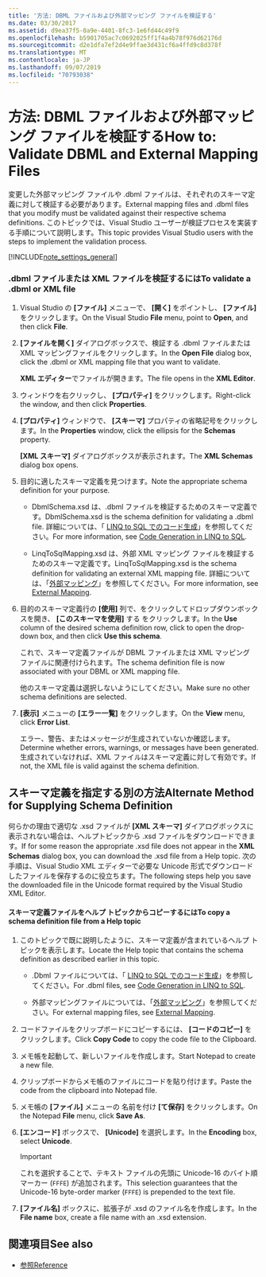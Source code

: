 ```yaml
---
title: '方法: DBML ファイルおよび外部マッピング ファイルを検証する'
ms.date: 03/30/2017
ms.assetid: d9ea37f5-0a9e-4401-8fc3-1e6fd44c49f9
ms.openlocfilehash: b5901705ac7c0692025ff1f4a4b78f976d62176d
ms.sourcegitcommit: d2e1dfa7ef2d4e9ffae3d431cf6a4ffd9c8d378f
ms.translationtype: MT
ms.contentlocale: ja-JP
ms.lasthandoff: 09/07/2019
ms.locfileid: "70793038"
---
```

# <a name="how-to-validate-dbml-and-external-mapping-files"></a><span data-ttu-id="2a9b4-102">方法: DBML ファイルおよび外部マッピング ファイルを検証する</span><span class="sxs-lookup"><span data-stu-id="2a9b4-102">How to: Validate DBML and External Mapping Files</span></span>

<span data-ttu-id="2a9b4-103">変更した外部マッピング ファイルや .dbml ファイルは、それぞれのスキーマ定義に対して検証する必要があります。</span><span class="sxs-lookup"><span data-stu-id="2a9b4-103">External mapping files and .dbml files that you modify must be validated against their respective schema definitions.</span></span> <span data-ttu-id="2a9b4-104">このトピックでは、Visual Studio ユーザーが検証プロセスを実装する手順について説明します。</span><span class="sxs-lookup"><span data-stu-id="2a9b4-104">This topic provides Visual Studio users with the steps to implement the validation process.</span></span>

[!INCLUDE[note_settings_general](../../../../../../includes/note-settings-general-md.md)]

### <a name="to-validate-a-dbml-or-xml-file"></a><span data-ttu-id="2a9b4-105">.dbml ファイルまたは XML ファイルを検証するには</span><span class="sxs-lookup"><span data-stu-id="2a9b4-105">To validate a .dbml or XML file</span></span>

1. <span data-ttu-id="2a9b4-106">Visual Studio の **[ファイル]** メニューで、 **[開く]** をポイントし、 **[ファイル]** をクリックします。</span><span class="sxs-lookup"><span data-stu-id="2a9b4-106">On the Visual Studio **File** menu, point to **Open**, and then click **File**.</span></span>

2. <span data-ttu-id="2a9b4-107">**[ファイルを開く]** ダイアログボックスで、検証する .dbml ファイルまたは XML マッピングファイルをクリックします。</span><span class="sxs-lookup"><span data-stu-id="2a9b4-107">In the **Open File** dialog box, click the .dbml or XML mapping file that you want to validate.</span></span>

    <span data-ttu-id="2a9b4-108">**XML エディター**でファイルが開きます。</span><span class="sxs-lookup"><span data-stu-id="2a9b4-108">The file opens in the **XML Editor**.</span></span>

3. <span data-ttu-id="2a9b4-109">ウィンドウを右クリックし、 **[プロパティ]** をクリックします。</span><span class="sxs-lookup"><span data-stu-id="2a9b4-109">Right-click the window, and then click **Properties**.</span></span>

4. <span data-ttu-id="2a9b4-110">**[プロパティ]** ウィンドウで、 **[スキーマ]** プロパティの省略記号をクリックします。</span><span class="sxs-lookup"><span data-stu-id="2a9b4-110">In the **Properties** window, click the ellipsis for the **Schemas** property.</span></span>

    <span data-ttu-id="2a9b4-111">**[XML スキーマ]** ダイアログボックスが表示されます。</span><span class="sxs-lookup"><span data-stu-id="2a9b4-111">The **XML Schemas** dialog box opens.</span></span>

5. <span data-ttu-id="2a9b4-112">目的に適したスキーマ定義を見つけます。</span><span class="sxs-lookup"><span data-stu-id="2a9b4-112">Note the appropriate schema definition for your purpose.</span></span>

    - <span data-ttu-id="2a9b4-113">DbmlSchema.xsd は、.dbml ファイルを検証するためのスキーマ定義です。</span><span class="sxs-lookup"><span data-stu-id="2a9b4-113">DbmlSchema.xsd is the schema definition for validating a .dbml file.</span></span> <span data-ttu-id="2a9b4-114">詳細については、「 [LINQ to SQL でのコード生成](code-generation-in-linq-to-sql.md)」を参照してください。</span><span class="sxs-lookup"><span data-stu-id="2a9b4-114">For more information, see [Code Generation in LINQ to SQL](code-generation-in-linq-to-sql.md).</span></span>

    - <span data-ttu-id="2a9b4-115">LinqToSqlMapping.xsd は、外部 XML マッピング ファイルを検証するためのスキーマ定義です。</span><span class="sxs-lookup"><span data-stu-id="2a9b4-115">LinqToSqlMapping.xsd is the schema definition for validating an external XML mapping file.</span></span> <span data-ttu-id="2a9b4-116">詳細については、「[外部マッピング](external-mapping.md)」を参照してください。</span><span class="sxs-lookup"><span data-stu-id="2a9b4-116">For more information, see [External Mapping](external-mapping.md).</span></span>

6. <span data-ttu-id="2a9b4-117">目的のスキーマ定義行の **[使用]** 列で、をクリックしてドロップダウンボックスを開き、 **[このスキーマを使用]** する をクリックします。</span><span class="sxs-lookup"><span data-stu-id="2a9b4-117">In the **Use** column of the desired schema definition row, click to open the drop-down box, and then click **Use this schema**.</span></span>

    <span data-ttu-id="2a9b4-118">これで、スキーマ定義ファイルが DBML ファイルまたは XML マッピング ファイルに関連付けられます。</span><span class="sxs-lookup"><span data-stu-id="2a9b4-118">The schema definition file is now associated with your DBML or XML mapping file.</span></span>

    <span data-ttu-id="2a9b4-119">他のスキーマ定義は選択しないようにしてください。</span><span class="sxs-lookup"><span data-stu-id="2a9b4-119">Make sure no other schema definitions are selected.</span></span>

7. <span data-ttu-id="2a9b4-120">**[表示]** メニューの **[エラー一覧]** をクリックします。</span><span class="sxs-lookup"><span data-stu-id="2a9b4-120">On the **View** menu, click **Error List**.</span></span>

    <span data-ttu-id="2a9b4-121">エラー、警告、またはメッセージが生成されていないか確認します。</span><span class="sxs-lookup"><span data-stu-id="2a9b4-121">Determine whether errors, warnings, or messages have been generated.</span></span> <span data-ttu-id="2a9b4-122">生成されていなければ、XML ファイルはスキーマ定義に対して有効です。</span><span class="sxs-lookup"><span data-stu-id="2a9b4-122">If not, the XML file is valid against the schema definition.</span></span>

## <a name="alternate-method-for-supplying-schema-definition"></a><span data-ttu-id="2a9b4-123">スキーマ定義を指定する別の方法</span><span class="sxs-lookup"><span data-stu-id="2a9b4-123">Alternate Method for Supplying Schema Definition</span></span>

<span data-ttu-id="2a9b4-124">何らかの理由で適切な .xsd ファイルが **[XML スキーマ]** ダイアログボックスに表示されない場合は、ヘルプトピックから .xsd ファイルをダウンロードできます。</span><span class="sxs-lookup"><span data-stu-id="2a9b4-124">If for some reason the appropriate .xsd file does not appear in the **XML Schemas** dialog box, you can download the .xsd file from a Help topic.</span></span> <span data-ttu-id="2a9b4-125">次の手順は、Visual Studio XML エディターで必要な Unicode 形式でダウンロードしたファイルを保存するのに役立ちます。</span><span class="sxs-lookup"><span data-stu-id="2a9b4-125">The following steps help you save the downloaded file in the Unicode format required by the Visual Studio XML Editor.</span></span>

#### <a name="to-copy-a-schema-definition-file-from-a-help-topic"></a><span data-ttu-id="2a9b4-126">スキーマ定義ファイルをヘルプ トピックからコピーするには</span><span class="sxs-lookup"><span data-stu-id="2a9b4-126">To copy a schema definition file from a Help topic</span></span>

1. <span data-ttu-id="2a9b4-127">このトピックで既に説明したように、スキーマ定義が含まれているヘルプ トピックを表示します。</span><span class="sxs-lookup"><span data-stu-id="2a9b4-127">Locate the Help topic that contains the schema definition as described earlier in this topic.</span></span>

    - <span data-ttu-id="2a9b4-128">.Dbml ファイルについては、「 [LINQ to SQL でのコード生成](code-generation-in-linq-to-sql.md)」を参照してください。</span><span class="sxs-lookup"><span data-stu-id="2a9b4-128">For .dbml files, see [Code Generation in LINQ to SQL](code-generation-in-linq-to-sql.md).</span></span>

    - <span data-ttu-id="2a9b4-129">外部マッピングファイルについては、「[外部マッピング](external-mapping.md)」を参照してください。</span><span class="sxs-lookup"><span data-stu-id="2a9b4-129">For external mapping files, see [External Mapping](external-mapping.md).</span></span>

2. <span data-ttu-id="2a9b4-130">コードファイルをクリップボードにコピーするには、 **[コードのコピー]** をクリックします。</span><span class="sxs-lookup"><span data-stu-id="2a9b4-130">Click **Copy Code** to copy the code file to the Clipboard.</span></span>

3. <span data-ttu-id="2a9b4-131">メモ帳を起動して、新しいファイルを作成します。</span><span class="sxs-lookup"><span data-stu-id="2a9b4-131">Start Notepad to create a new file.</span></span>

4. <span data-ttu-id="2a9b4-132">クリップボードからメモ帳のファイルにコードを貼り付けます。</span><span class="sxs-lookup"><span data-stu-id="2a9b4-132">Paste the code from the clipboard into Notepad file.</span></span>

5. <span data-ttu-id="2a9b4-133">メモ帳の **[ファイル]** メニューの 名前を付け **[て保存]** をクリックします。</span><span class="sxs-lookup"><span data-stu-id="2a9b4-133">On the Notepad **File** menu, click **Save As**.</span></span>

6. <span data-ttu-id="2a9b4-134">**[エンコード]** ボックスで、 **[Unicode]** を選択します。</span><span class="sxs-lookup"><span data-stu-id="2a9b4-134">In the **Encoding** box, select **Unicode**.</span></span>

    > [!IMPORTANT]
    > <span data-ttu-id="2a9b4-135">これを選択することで、テキスト ファイルの先頭に Unicode-16 のバイト順マーカー (`FFFE`) が追加されます。</span><span class="sxs-lookup"><span data-stu-id="2a9b4-135">This selection guarantees that the Unicode-16 byte-order marker (`FFFE`) is prepended to the text file.</span></span>

7. <span data-ttu-id="2a9b4-136">**[ファイル名]** ボックスに、拡張子が .xsd のファイル名を作成します。</span><span class="sxs-lookup"><span data-stu-id="2a9b4-136">In the **File name** box, create a file name with an .xsd extension.</span></span>

## <a name="see-also"></a><span data-ttu-id="2a9b4-137">関連項目</span><span class="sxs-lookup"><span data-stu-id="2a9b4-137">See also</span></span>

- [<span data-ttu-id="2a9b4-138">参照</span><span class="sxs-lookup"><span data-stu-id="2a9b4-138">Reference</span></span>](reference.md)
